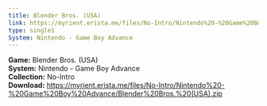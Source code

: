 ```yaml
---
title: Blender Bros. (USA)
link: https://myrient.erista.me/files/No-Intro/Nintendo%20-%20Game%20Boy%20Advance/Blender%20Bros.%20(USA).zip
type: single1
System: Nintendo - Game Boy Advance
---
```

<b>Game:</b> Blender Bros. (USA)<br>
<b>System:</b> Nintendo - Game Boy Advance<br>
<b>Collection:</b> No-Intro<br>
<b>Download:</b> https://myrient.erista.me/files/No-Intro/Nintendo%20-%20Game%20Boy%20Advance/Blender%20Bros.%20(USA).zip